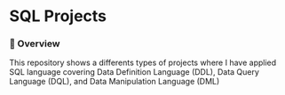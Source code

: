 # SQL Projects

### 📝 Overview
This repository shows a differents types of projects where I have applied SQL language covering Data Definition Language (DDL), Data Query Language (DQL), and Data Manipulation Language (DML)
